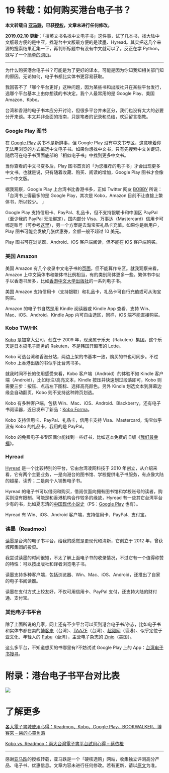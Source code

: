 # 19 转载：如何购买港台电子书？

**本文转载自 [亚马跌](https://www.ymdie.com/archives/32219)，已获[授权](https://twitter.com/shuziyimin/status/1053688238903222274)，文章未进行任何修改。**

<!-- more -->


**2019.02.10 更新**：「搜英文书名找中文电子书」这件事，试了几本书，找大陆中文版最方便的是中亚，找港台中文版最方便的是读墨、Hyread。其实把这几个来源的搜索结果汇集一下，再判断标题中有没有中文就可以了。反正在学 Python，就写了一个[简单的网页](https://ebook.ymdie.com/)。

---

为什么购买港台电子书？可能是为了更好的译本，可能是因为你知我知相关部门知的原因。无论如何，电子书都比实体书更容易获取。

我回答不了「哪个平台更好」这种问题，因为某些书和出版社只在某些平台发行，选哪个平台基本上由你想读的书决定。我个人最常用的是 Google Play、美国 Amazon、Kobo。

台湾和香港的电子书本应分开讨论，但很多平台并未区分，我们也没有太大的必要分开来谈。本文并非全面的指南，只是笔者的记录和总结，欢迎留言指教。

### Google Play 图书

在 [Google Play](https://play.google.com/store/books) 买书不是新鲜事，但 Google Play 没有中文书专区，这意味着你无法用浏览的方式挑选中文电子书。如果你想找中文书，只有先搜索中文关键词，随后可在电子书页面底部的「相似电子书」中找到更多中文书。

当你查看的中文书变多后，Play 图书首页的「为您推荐的电子书」才会出现更多中文书。也就是说，只有随着收藏、购买、阅读的增加，Google Play 图书才会像一个中文版。

据我观察，Google Play 上台湾书比香港书多，正如 Twitter 网友 [ВОВВУ](https://twitter.com/bobtung/status/1052656059666448384) 所说：「台湾书上得最多的是 Google Play，其次是 Kobo，Amazon 目前不让直接上繁体书，所以较少。 」

Google Play 支持信用卡、PayPal、礼品卡，但不支持银联卡和中国区 PayPal（至少我的 PayPal 无法绑定），国内部分 Visa、万事达（Mastercard）信用卡可绑定账号（可参考[这里](https://www.zhihu.com/question/20202578)），另一个方案是去淘宝买礼品卡充值。如果你是新用户，Play 图书可能会发放几张优惠券，金额一般不超过 10 美元。

Play 图书可在浏览器、Android、iOS 客户端阅读，但不能在 iOS 客户端购买。

### 美国 Amazon

美国 Amazon 有几个收录中文电子书的[页面](https://www.amazon.com/gp/bestsellers/digital-text/7735167011/ref=as_li_ss_tl?ie=UTF8&linkCode=ll2&tag=ymdie-20&linkId=19a19383ca402005fe76c380cec94ee0&language=en_US)，但不能算作专区。就我观察来看，Amazon 上中文简体书和繁体书比例相当，有的类别简体更多一些。繁体书中似乎以香港书居多，比如[香港中文大学出版社](https://www.amazon.com/gp/search/ref=as_li_ss_tl?rh=i:digital-text%EF%BC%8Cn:133140011%EF%BC%8Ck:CUHK+Series%EF%BC%8Cp_6:ATVPDKIKX0DER%EF%BC%8Cp_6:ATVPDKIKX0DER%2Cp_6%3AATVPDKIKX0DER&keywords=CUHK+Series&ie=UTF8&qid=1353598783&lo=digital-text&linkCode=sl2&tag=ymdie-20&linkId=ec6a0e3d8d73a7369d24c70dcecce091&language=en_US)的一系列电子书。

美国 Amazon 支持信用卡（支持银联）和礼品卡，礼品卡可自行充值或可从淘宝购买。

Amazon 的电子书自然是用 Kindle 阅读器或 Kindle App 查看，支持 Win、Mac、iOS、Android。Kindle App 内可自由选区，同样，iOS 端不能直接购买。

### Kobo TW/HK

[Kobo](http://redirect.viglink.com/?key=10543055663c03208d5747c44ca66c4b&type=bk&u=https%3A%2F%2Fwww.kobo.com%2F) 是加拿大公司，创立于 2009 年，现隶属于乐天（Rakuten）集团。这个乐天是日本搞电子商务的 Rakuten，不是韩国开超市的 Lotte。

Kobo 可选台湾和香港分站，两边上架的书基本一致，购买的书也可同步。不过 Kobo 上香港出版的书似乎比台湾书多。

就我时间不长的使用感受来看，Kobo 客户端（Android）的体验不如 Kindle 客户端（Android），比如标注/高亮文本，Kindle 按压并快速划过段落即可，Kobo 则需要三步：按压、点击左下图标、选择高亮颜色。另外 Kindle 划选文本到屏幕边缘会自动翻页，Kobo 则不支持这种跨页划选。

Kobo 有多种客户端，包括 Win、Mac、iOS、Android、Blackberry，还有电子书阅读器，近日发布了新品：[Kobo Forma](https://www.ymdie.com/archives/31887)。

Kobo 支持信用卡、PayPal、礼品卡，信用卡支持 Visa、Mastercard，淘宝似乎没有 Kobo 的礼品卡，我用的是 PayPal。

Kobo 的免费电子书专区偶尔能找到一些好书，比如这本免费的旧版《[我们最幸福](http://redirect.viglink.com/?key=10543055663c03208d5747c44ca66c4b&type=bk&u=https%3A%2F%2Fwww.kobo.com%2Ftw%2Fzh%2Febook%2Fnothing-to-envy-1)》。

### Hyread

[Hyread](https://ebook.hyread.com.tw/) 是一个比较特别的平台，它由台湾凌网科技于 2010 年创立，从介绍来看，它有两个主要业务，一是向港台的图书馆、学校提供电子书服务，有点像大陆的超星、读秀；二是向个人销售电子书。

Hyread 的电子书可以借阅和购买，借阅仅面向拥有图书馆和学校账号的读者，购买则没有限制。可能是和香港机构合作较多的缘故，Hyread 有一些其它台湾平台少有的书，比如夏志清的[中国现代小说史](https://ebook.hyread.com.tw/bookDetail.jsp?id=116845)（PS：[Google Play](https://play.google.com/store/books/details/%E5%A4%8F%E5%BF%97%E6%B8%85_%E4%B8%AD%E5%9C%8B%E7%8F%BE%E4%BB%A3%E5%B0%8F%E8%AA%AA%E5%8F%B2?id=BTm8DgAAQBAJ) 也有）。

Hyread 有 Win、iOS、Android 客户端，支持信用卡、PayPal、支付宝。

### 读墨（Readmoo）

[读墨](https://readmoo.com/?utm_source=0dEKVY&utm_medium=ap)是台湾的电子书平台，给我的感觉是更现代和清新，它创立于 2012 年，曾获城邦集团的投资。

我尝试读墨的时间很短，不太了解上面电子书的收录情况，不过它有一个值得称赞的特性：可以按出版社和译者浏览电子书。

读墨支持多种客户端，包括浏览器、Win、Mac、iOS、Android，还推出了自家的电子书阅读器。

读墨在支付方式上较友好，不仅可用信用卡、PayPal 支付，还支持大陆的财付通、支付宝。

### 其他电子书平台

除了上面所说的几家，网上还有不少平台可以买到港台电子书/杂志，比如电子书和实体书都在卖的[博客来](https://www.books.com.tw/web/ovshm)（台湾）、[TAAZE](https://www.taaze.tw/)（台湾）、[超阅网](http://www.superbookcity.com/)（香港）、似乎定位于亚文化、年轻人的 [Pubu](https://www.pubu.com.tw/)（台湾），主营电子杂志的 [Zinio](https://www.zinio.com/hk-zh)（美国）。

这么多平台，不知道想买的书哪里有?不妨试试 Google Play 上的 App：[台湾电子书搜寻](https://play.google.com/store/apps/details?id=liou.rayyuan.ebooksearchtaiwan)。

# 附录：港台电子书平台对比表
![](https://cdn.shuziyimin.org/blog-22-01-1565522363.png)

# 了解更多

[各大電子書城使用心得：Readmoo、Kobo、Google Play、BOOKWALKER、博客來 – 栞的心靈角落](https://twinsyang.net/archives/19487)

[Kobo vs. Readmoo：兩大台灣電子書平台試用心得 – 蔡依橙](https://i-chentsai.innovarad.tw/2017/05/kobo_vs_readmoo.html)



---- 

感谢[亚马跌](https://www.ymdie.com/)的授权转载，亚马跌是一个「硬核选购」网站，收集独立评测高分产品、电子书、优惠信息。文章内容未进行任何修改。若有更新，请以[原文](https://www.ymdie.com/archives/32219)为准。
